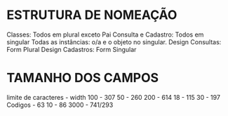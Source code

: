 <h1>ESTRUTURA DE NOMEAÇÃO</h1>
Classes: Todos em plural exceto Pai
Consulta e Cadastro: Todos em singular
Todas as instâncias: o/a e o objeto no singular.
Design Consultas: Form Plural
Design Cadastros: Form Singular

<h1>TAMANHO DOS CAMPOS</h1>
limite de caracteres - width
100 - 307 
50 - 260
200 - 614
18 - 115
30 - 197
Codigos - 63
10 - 86
3000 - 741/293
